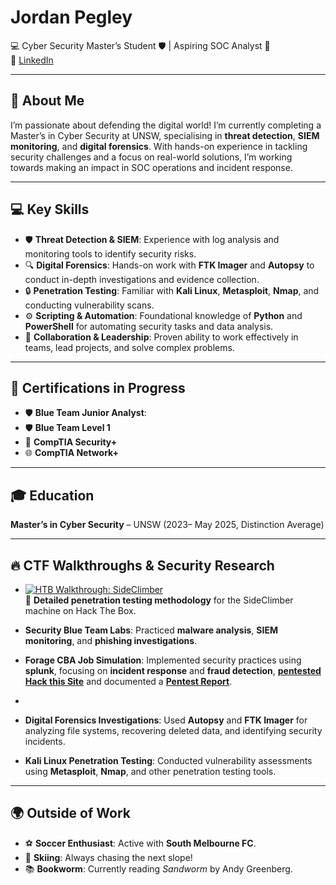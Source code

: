 # Jordan Pegley  
💻 Cyber Security Master’s Student 🛡️ | Aspiring SOC Analyst 🚀  
🔗 [LinkedIn](https://www.linkedin.com/in/jordan-pegley)  

---

## 🤖 About Me  
I’m passionate about defending the digital world! I’m currently completing a Master’s in Cyber Security at UNSW, specialising in **threat detection**, **SIEM monitoring**, and **digital forensics**. With hands-on experience in tackling security challenges and a focus on real-world solutions, I’m working towards making an impact in SOC operations and incident response.  

---

## 💻 Key Skills  
- 🛡️ **Threat Detection & SIEM**: Experience with log analysis and monitoring tools to identify security risks.  
- 🔍 **Digital Forensics**: Hands-on work with **FTK Imager** and **Autopsy** to conduct in-depth investigations and evidence collection.  
- 🔒 **Penetration Testing**: Familiar with **Kali Linux**, **Metasploit**, **Nmap**, and conducting vulnerability scans.  
- ⚙️ **Scripting & Automation**: Foundational knowledge of **Python** and **PowerShell** for automating security tasks and data analysis.  
- 🤝 **Collaboration & Leadership**: Proven ability to work effectively in teams, lead projects, and solve complex problems.  

---

## 📜 Certifications in Progress  
- 🛡️ **Blue Team Junior Analyst**:   
- 🛡️ **Blue Team Level 1**  
- 🔐 **CompTIA Security+**  
- 🌐 **CompTIA Network+**  

---

## 🎓 Education  
**Master’s in Cyber Security** – UNSW (2023– May 2025, Distinction Average)  

---

## 🔥 CTF Walkthroughs & Security Research  

- [![HTB Walkthrough: SideClimber](https://img.shields.io/badge/GitHub-HTB_Walkthrough_SideClimber-blue?style=flat&logo=github)](https://github.com/JordanPegleyCyber/HTB_Walkthrough_SideClimber/blob/main/Machine%20Side%20Climber.md)  
📌 **Detailed penetration testing methodology** for the SideClimber machine on Hack The Box.

- **Security Blue Team Labs**: Practiced **malware analysis**, **SIEM monitoring**, and **phishing investigations**.
- **Forage CBA Job Simulation**: Implemented security practices using **splunk**, focusing on **incident response** and **fraud detection**, [**pentested Hack this Site**](https://github.com/JordanPegleyCyber/Pentest_HackThisSite_Basic/blob/main/Pentest_Walkthrough_HTS.md) and documented a [**Pentest Report**](https://github.com/JordanPegleyCyber/Walkthrough_HackThisSite).
- 
- **Digital Forensics Investigations**: Used **Autopsy** and **FTK Imager** for analyzing file systems, recovering deleted data, and identifying security incidents.  
- **Kali Linux Penetration Testing**: Conducted vulnerability assessments using **Metasploit**, **Nmap**, and other penetration testing tools.  

---

## 🌍 Outside of Work  
- ⚽ **Soccer Enthusiast**: Active with **South Melbourne FC**.  
- 🎿 **Skiing**: Always chasing the next slope!  
- 📚 **Bookworm**: Currently reading *Sandworm* by Andy Greenberg.  
